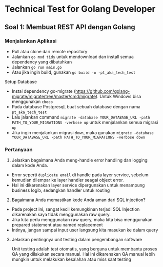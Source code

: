# Technical Test for Golang Developer
## Soal 1: Membuat REST API dengan Golang

### Menjalankan Aplikasi
  - Pull atau clone dari remote repository
  - Jalankan `go mod tidy` untuk mendownload dan install semua dependency yang dibutuhkan
  - Jalankan `go run main.go`
  - Atau jika ingin build, gunakan `go build -o -pt_aka_tech_test`

Setup Database
  - Instal dependency go-migrate (https://github.com/golang-migrate/migrate/tree/master/cmd/migrate). Untuk Windows bisa menggunakan `choco`
  - Pada database Postgresql, buat sebuah database dengan nama `pt_aka_tech_test`
  - Lalu jalankan command `migrate -database YOUR_DATABASE_URL -path PATH_TO_YOUR_MIGRATIONS -verbose up` untuk menjalankan semua migrasi `up`
  - Jika ingin menjalankan migrasi `down`, maka gunakan `migrate -database YOUR_DATABASE_URL -path PATH_TO_YOUR_MIGRATIONS -verbose down` 

### Pertanyaan
1. Jelaskan bagaimana Anda meng-handle error handling dan logging dalam kode
Anda.

  - Error seperti `duplicate email` di handle pada layer service, sebelum kemudian dilempar ke layer handler seagai object error.
  - Hal ini dikarenakan layer service dipergunakan untuk menampung business logib, sedangkan handler untuk routing

2. Bagaimana Anda memastikan kode Anda aman dari SQL injection?

  - Pada project ini, sangat kecil kemungkinan terjadi SQL Injection dikarenakan saya tidak menggunakan raw query.
  - Jika kita perlu menggunakan raw query, maka kita bisa menggunakan prepared statement atau named replacement
  - Intinya, jangan sampai input user langsung kita masukan ke dalam query

3. Jelaskan pentingnya unit testing dalam pengembangan software

   Unit testing adalah test otomatis, yang berguna untuk membantu proses QA yang dilakukan secara manual. Hal ini dikarenakan QA manual lebih mungkin untuk melakukan kesalahan atau miss saat testing

